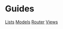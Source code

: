 # Guides

[Lists](guides/lists.md)
[Models](guides/models.md)
[Router](guides/router.md)
[Views](guides/view.md)